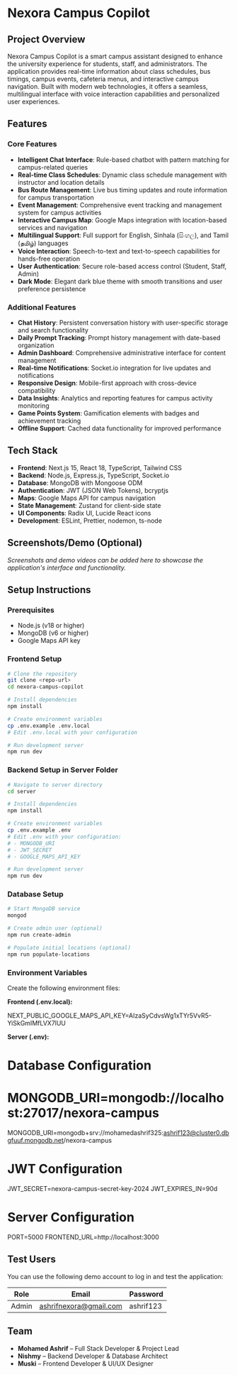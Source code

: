 # Nexora Campus Copilot

## Project Overview

Nexora Campus Copilot is a smart campus assistant designed to enhance the university experience for students, staff, and administrators. The application provides real-time information about class schedules, bus timings, campus events, cafeteria menus, and interactive campus navigation. Built with modern web technologies, it offers a seamless, multilingual interface with voice interaction capabilities and personalized user experiences.

## Features

### Core Features

- **Intelligent Chat Interface**: Rule-based chatbot with pattern matching for campus-related queries
- **Real-time Class Schedules**: Dynamic class schedule management with instructor and location details
- **Bus Route Management**: Live bus timing updates and route information for campus transportation
- **Event Management**: Comprehensive event tracking and management system for campus activities
- **Interactive Campus Map**: Google Maps integration with location-based services and navigation
- **Multilingual Support**: Full support for English, Sinhala (සිංහල), and Tamil (தமிழ்) languages
- **Voice Interaction**: Speech-to-text and text-to-speech capabilities for hands-free operation
- **User Authentication**: Secure role-based access control (Student, Staff, Admin)
- **Dark Mode**: Elegant dark blue theme with smooth transitions and user preference persistence

### Additional Features

- **Chat History**: Persistent conversation history with user-specific storage and search functionality
- **Daily Prompt Tracking**: Prompt history management with date-based organization
- **Admin Dashboard**: Comprehensive administrative interface for content management
- **Real-time Notifications**: Socket.io integration for live updates and notifications
- **Responsive Design**: Mobile-first approach with cross-device compatibility
- **Data Insights**: Analytics and reporting features for campus activity monitoring
- **Game Points System**: Gamification elements with badges and achievement tracking
- **Offline Support**: Cached data functionality for improved performance

## Tech Stack

- **Frontend**: Next.js 15, React 18, TypeScript, Tailwind CSS
- **Backend**: Node.js, Express.js, TypeScript, Socket.io
- **Database**: MongoDB with Mongoose ODM
- **Authentication**: JWT (JSON Web Tokens), bcryptjs
- **Maps**: Google Maps API for campus navigation
- **State Management**: Zustand for client-side state
- **UI Components**: Radix UI, Lucide React icons
- **Development**: ESLint, Prettier, nodemon, ts-node

## Screenshots/Demo (Optional)

_Screenshots and demo videos can be added here to showcase the application's interface and functionality._

## Setup Instructions

### Prerequisites

- Node.js (v18 or higher)
- MongoDB (v6 or higher)
- Google Maps API key

### Frontend Setup

```bash
# Clone the repository
git clone <repo-url>
cd nexora-campus-copilot

# Install dependencies
npm install

# Create environment variables
cp .env.example .env.local
# Edit .env.local with your configuration

# Run development server
npm run dev
```

### Backend Setup in Server Folder

```bash
# Navigate to server directory
cd server

# Install dependencies
npm install

# Create environment variables
cp .env.example .env
# Edit .env with your configuration:
# - MONGODB_URI
# - JWT_SECRET
# - GOOGLE_MAPS_API_KEY

# Run development server
npm run dev
```

### Database Setup

```bash
# Start MongoDB service
mongod

# Create admin user (optional)
npm run create-admin

# Populate initial locations (optional)
npm run populate-locations
```

### Environment Variables

Create the following environment files:

**Frontend (.env.local):**

NEXT_PUBLIC_GOOGLE_MAPS_API_KEY=AIzaSyCdvsWg1xTYr5VvR5-YiSkGmIMfLVX7lUU


**Server (.env):**

# Database Configuration
# MONGODB_URI=mongodb://localhost:27017/nexora-campus
MONGODB_URI=mongodb+srv://mohamedashrif325:ashrif123@cluster0.dbgfuuf.mongodb.net/nexora-campus

# JWT Configuration
JWT_SECRET=nexora-campus-secret-key-2024
JWT_EXPIRES_IN=90d

# Server Configuration
PORT=5000
FRONTEND_URL=http://localhost:3000

## Test Users

You can use the following demo account to log in and test the application:

| Role  | Email                   | Password   |
|-------|-------------------------|------------|
| Admin | ashrifnexora@gmail.com  | ashrif123  |

## Team

- **Mohamed Ashrif** – Full Stack Developer & Project Lead
- **Nishmy** – Backend Developer & Database Architect
- **Muski** – Frontend Developer & UI/UX Designer
